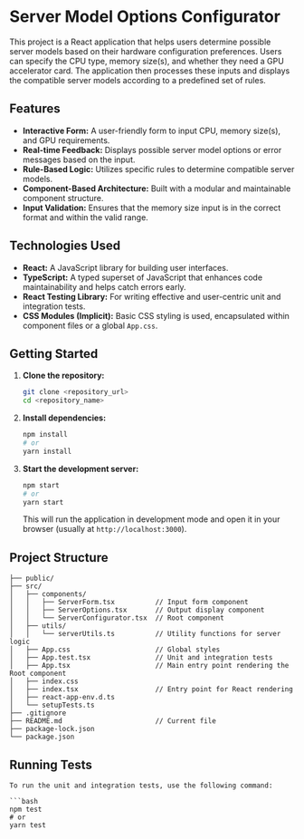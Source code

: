 # Server Model Options Configurator

This project is a React application that helps users determine possible server models based on their hardware configuration preferences. Users can specify the CPU type, memory size(s), and whether they need a GPU accelerator card. The application then processes these inputs and displays the compatible server models according to a predefined set of rules.

## Features

* **Interactive Form:** A user-friendly form to input CPU, memory size(s), and GPU requirements.
* **Real-time Feedback:** Displays possible server model options or error messages based on the input.
* **Rule-Based Logic:** Utilizes specific rules to determine compatible server models.
* **Component-Based Architecture:** Built with a modular and maintainable component structure.
* **Input Validation:** Ensures that the memory size input is in the correct format and within the valid range.

## Technologies Used

* **React:** A JavaScript library for building user interfaces.
* **TypeScript:** A typed superset of JavaScript that enhances code maintainability and helps catch errors early.
* **React Testing Library:** For writing effective and user-centric unit and integration tests.
* **CSS Modules (Implicit):** Basic CSS styling is used, encapsulated within component files or a global `App.css`.

## Getting Started

1.  **Clone the repository:**
    ```bash
    git clone <repository_url>
    cd <repository_name>
    ```

2.  **Install dependencies:**
    ```bash
    npm install
    # or
    yarn install
    ```

3.  **Start the development server:**
    ```bash
    npm start
    # or
    yarn start
    ```

    This will run the application in development mode and open it in your browser (usually at `http://localhost:3000`).

## Project Structure
```
├── public/
├── src/
│   ├── components/
│   │   ├── ServerForm.tsx          // Input form component
│   │   ├── ServerOptions.tsx       // Output display component
│   │   └── ServerConfigurator.tsx  // Root component
│   ├── utils/
│   │   └── serverUtils.ts          // Utility functions for server logic
│   ├── App.css                     // Global styles
│   ├── App.test.tsx                // Unit and integration tests
│   ├── App.tsx                     // Main entry point rendering the Root component
│   ├── index.css
│   ├── index.tsx                   // Entry point for React rendering
│   ├── react-app-env.d.ts
│   └── setupTests.ts
├── .gitignore
├── README.md                       // Current file
├── package-lock.json
└── package.json

```


## Running Tests

    To run the unit and integration tests, use the following command:

    ```bash
    npm test
    # or
    yarn test
